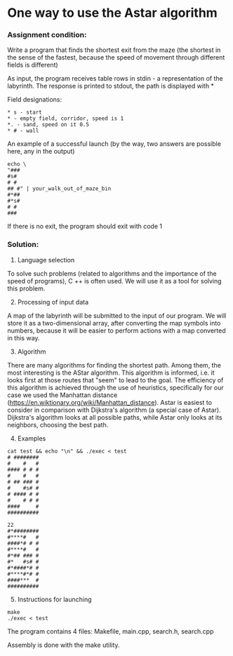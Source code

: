 # One way to use the Astar algorithm

### Assignment condition:

Write a program that finds the shortest exit from the maze (the shortest in the sense of the fastest, because the speed of movement through different fields is different)  

As input, the program receives table rows in stdin - a representation of the labyrinth.
The response is printed to stdout, the path is displayed with *  

Field designations:
```
* s - start
* - empty field, corridor, speed is 1
*. - sand, speed on it 0.5
* # - wall
```
An example of a successful launch (by the way, two answers are possible here, any in the output)
```
echo \
"###
#s#
# #
## #" | your_walk_out_of_maze_bin
#*##
#*s#
# #
###
```
If there is no exit, the program should exit with code 1

### Solution:

1. Language selection

To solve such problems (related to algorithms and the importance of the speed of programs), C ++ is often used.
We will use it as a tool for solving this problem.

2. Processing of input data

A map of the labyrinth will be submitted to the input of our program. We will store it as a two-dimensional array, after converting the map symbols into numbers, because it will be easier to perform actions with a map converted in this way.

3. Algorithm

There are many algorithms for finding the shortest path. Among them, the most interesting is the AStar algorithm. This algorithm is informed, i.e. it looks first at those routes that "seem" to lead to the goal. The efficiency of this algorithm is achieved through the use of heuristics, specifically for our case we used the Manhattan distance (https://en.wiktionary.org/wiki/Manhattan_distance). Astar is easiest to consider in comparison with Dijkstra's algorithm (a special case of Astar). Dijkstra's algorithm looks at all possible paths, while Astar only looks at its neighbors, choosing the best path.

4. Examples

```
cat test && echo "\n" && ./exec < test
# ########
#    #   #
#### # # #
#    #   #
# ## ### #
#    #s# #
# #### # #
#    # # #
####     #
##########

22
#*########
#****#   #
####*# # #
#****#   #
#*## ### #
#*   #s# #
#*####*# #
#****#*# #
####***  #
##########
```

5. Instructions for launching

```
make
./exec < test
```
The program contains 4 files: Makefile, main.cpp, search.h, search.cpp  

Assembly is done with the make utility.